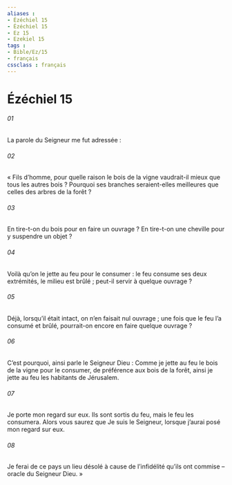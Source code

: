 ```yaml
---
aliases : 
- Ézéchiel 15
- Ézéchiel 15
- Ez 15
- Ezekiel 15
tags : 
- Bible/Ez/15
- français
cssclass : français
---
```


# Ézéchiel 15

###### 01
La parole du Seigneur me fut adressée :
###### 02
« Fils d’homme, pour quelle raison le bois de la vigne vaudrait-il mieux que tous les autres bois ? Pourquoi ses branches seraient-elles meilleures que celles des arbres de la forêt ?
###### 03
En tire-t-on du bois
pour en faire un ouvrage ?
En tire-t-on une cheville
pour y suspendre un objet ?
###### 04
Voilà qu’on le jette au feu pour le consumer :
le feu consume ses deux extrémités,
le milieu est brûlé ;
peut-il servir à quelque ouvrage ?
###### 05
Déjà, lorsqu’il était intact,
on n’en faisait nul ouvrage ;
une fois que le feu l’a consumé et brûlé,
pourrait-on encore en faire quelque ouvrage ?
###### 06
C’est pourquoi, ainsi parle le Seigneur Dieu :
Comme je jette au feu le bois de la vigne
pour le consumer, de préférence aux bois de la forêt,
ainsi je jette au feu les habitants de Jérusalem.
###### 07
Je porte mon regard sur eux.
Ils sont sortis du feu, mais le feu les consumera.
Alors vous saurez que Je suis le Seigneur,
lorsque j’aurai posé mon regard sur eux.
###### 08
Je ferai de ce pays un lieu désolé
à cause de l’infidélité qu’ils ont commise
– oracle du Seigneur Dieu. »

